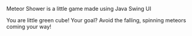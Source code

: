 Meteor Shower is a little game made using Java Swing UI

You are little green cube! Your goal? Avoid the falling, spinning meteors coming your way!
